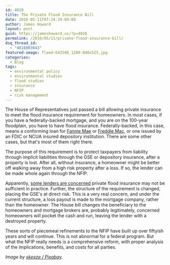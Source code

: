 ```yaml
---
id: 4028
title: The Private Flood Insurance Bill
date: 2016-05-11T07:24:19-04:00
author: James Howard
layout: post
guid: https://jameshoward.us/?p=4028
permalink: /2016/05/11/private-flood-insurance-bill/
dsq_thread_id:
  - "4816083643"
featured-image: flood-642586_1280-840x525.jpg
categories:
  - Blog
tags:
  - environmental policy
  - environmental studies
  - flood studies
  - insurance
  - NFIP
  - risk management
---
```

The House of Representatives just passed a bill allowing private insurance to meet the flood insurance requirement for homeowners.  In most cases, if you have a federally-backed mortgage, and you are on the 100-year floodplain, you have to have flood insurance.  Federally-backed, in this case, means a conforming loan for [Fannie Mae](http://www.fanniemae.com) or [Freddie Mac](http://www.freddiemac.com/), or one issued by an FDIC or NCUA insured depository institution.  There are some other cases, but that's most of them right there.

The purpose of this requirement is to protect taxpayers from liability through implicit liabilities through the GSE or depository insurance, after a property is lost.  After all, without insurance, a homeowner might be better off walking away from a high risk property after a loss.  If so, the lender can be made whole again through the NFIP.

Apparently, [some lenders are concerned](http://www.nationalmortgagenews.com/news/compliance-regulation/flood-insurance-bill-could-threaten-the-gses-1077574-1.html) private flood insurance may not be sufficient in practice.  Further, the structure of the requirement is changed, placing the GSE's at direct risk.  This is a very real concern, and under the current structure, a loss payout is made to the mortgage company, rather than the homeowner.  The House bill changes the beneficiary to the homeowners and mortgage brokers are, probably legitimately, concerned homeowners will pocket the cash and run, leaving the lender with a destroyed property.  

These sorts of piecemeal refinements to the NFIP have built up over fiftyish years and will continue.  This is not abnormal for a federal program.  But what the NFIP really needs is a comprehensive reform, with proper analysis of the implications, benefits, and costs for all parties.

_Image by [skeeze / Pixabay](https://pixabay.com/en/flood-city-neighborhood-houses-642586/)._
